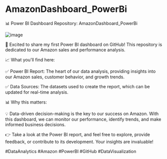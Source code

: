 # AmazonDashboard_PowerBi
📊 Power BI Dashboard Repository: AmazonDashboard_PowerBi

![image](https://github.com/nikitagund17/AmazonDashboard_PowerBi/assets/114844482/fa6126ec-99bc-4e83-9302-e3d363d7ac07)


🚀 Excited to share my first Power BI dashboard on GitHub! This repository is dedicated to our Amazon sales and performance analysis.

📈 What you'll find here:

✅ Power BI Report: The heart of our data analysis, providing insights into our Amazon sales, customer behavior, and growth trends.

✅ Data Sources: The datasets used to create the report, which can be updated for real-time analysis.

📊 Why this matters:

💡 Data-driven decision-making is the key to our success on Amazon. With this dashboard, we can monitor our performance, identify trends, and make informed business decisions.

👉 Take a look at the Power BI report, and feel free to explore, provide feedback, or contribute to its development. Your insights are invaluable!


#DataAnalytics #Amazon #PowerBI #GitHub #DataVisualization
